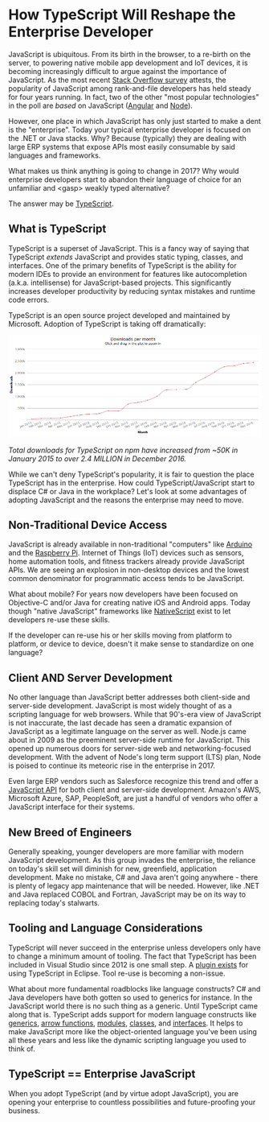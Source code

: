 # How TypeScript Will Reshape the Enterprise Developer

JavaScript is ubiquitous. From its birth in the browser, to a re-birth on the server, to powering native mobile app development and IoT devices, it is becoming increasingly difficult to argue against the importance of JavaScript. As the most recent [Stack Overflow survey](http://stackoverflow.com/research/developer-survey-2016#technology-most-popular-technologies) attests, the popularity of JavaScript among rank-and-file developers has held steady for four years running. In fact, two of the other "most popular technologies" in the poll are *based* on JavaScript ([Angular](https://angularjs.org/) and [Node](https://nodejs.org/en/)).

However, one place in which JavaScript has only just started to make a dent is the "enterprise". Today your typical enterprise developer is focused on the .NET or Java stacks. Why? Because (typically) they are dealing with large ERP systems that expose APIs most easily consumable by said languages and frameworks.

What makes us think anything is going to change in 2017? Why would enterprise developers start to abandon their language of choice for an unfamiliar and &lt;gasp&gt; weakly typed alternative?

The answer may be [TypeScript](http://www.typescriptlang.org/).

## What is TypeScript

TypeScript is a superset of JavaScript. This is a fancy way of saying that TypeScript *extends* JavaScript and provides static typing, classes, and interfaces. One of the primary benefits of TypeScript is the ability for modern IDEs to provide an environment for features like autocompletion (a.k.a. intellisense) for JavaScript-based projects. This significantly increases developer productivity by reducing syntax mistakes and runtime code errors.

TypeScript is an open source project developed and maintained by Microsoft. Adoption of TypeScript is taking off dramatically:

![typescript downloads on npm](other-npm-stat.png)

*Total downloads for TypeScript on npm have increased from ~50K in January 2015 to over 2.4 MILLION in December 2016.*

While we can't deny TypeScript's popularity, it is fair to question the place TypeScript has in the enterprise. How could TypeScript/JavaScript start to displace C# or Java in the workplace? Let's look at some advantages of adopting JavaScript and the reasons the enterprise may need to move.

## Non-Traditional Device Access

JavaScript is already available in non-traditional "computers" like [Arduino](https://www.arduino.cc/) and the [Raspberry Pi](https://www.raspberrypi.org/). Internet of Things (IoT) devices such as sensors, home automation tools, and fitness trackers already provide JavaScript APIs. We are seeing an explosion in non-desktop devices and the lowest common denominator for programmatic access tends to be JavaScript.

What about mobile? For years now developers have been focused on Objective-C and/or Java for creating native iOS and Android apps. Today though "native JavaScript" frameworks like [NativeScript](https://www.nativescript.org/) exist to let developers re-use these skills.

If the developer can re-use his or her skills moving from platform to platform, or device to device, doesn't it make sense to standardize on one language?

## Client AND Server Development

No other language than JavaScript better addresses both client-side and server-side development. JavaScript is most widely thought of as a scripting language for web browsers. While that 90's-era view of JavaScript is not inaccurate, the last decade has seen a dramatic expansion of JavaScript as a legitimate language on the server as well. Node.js came about in 2009 as the preeminent server-side runtime for JavaScript. This opened up numerous doors for server-side web and networking-focused development. With the advent of Node's long term support (LTS) plan, Node is poised to continue its meteoric rise in the enterprise in 2017.

Even large ERP vendors such as Salesforce recognize this trend and offer a [JavaScript API](https://jsforce.github.io/) for both client and server-side development. Amazon's AWS, Microsoft Azure, SAP, PeopleSoft, are just a handful of vendors who offer a JavaScript interface for their systems.

## New Breed of Engineers

Generally speaking, younger developers are more familiar with modern JavaScript development. As this group invades the enterprise, the reliance on today's skill set will diminish for new, greenfield, application development. Make no mistake, C# and Java aren't going anywhere - there is plenty of legacy app maintenance that will be needed. However, like .NET and Java replaced COBOL and Fortran, JavaScript may be on its way to replacing today's stalwarts.

## Tooling and Language Considerations

TypeScript will never succeed in the enterprise unless developers only have to change a minimum amount of tooling. The fact that TypeScript has been included in Visual Studio since 2012 is one small step. A [plugin exists](https://marketplace.eclipse.org/content/typescript) for using TypeScript in Eclipse. Tool re-use is becoming a non-issue.

What about more fundamental roadblocks like language constructs? C# and Java developers have both gotten so used to generics for instance. In the JavaScript world there is no such thing as a generic. Until TypeScript came along that is. TypeScript adds support for modern language constructs like [generics](https://www.typescriptlang.org/docs/handbook/generics.html), [arrow functions](https://www.typescriptlang.org/docs/handbook/functions.html), [modules](https://www.typescriptlang.org/docs/handbook/modules.html), [classes](http://www.typescriptlang.org/docs/handbook/classes.html), and [interfaces](https://www.typescriptlang.org/docs/handbook/interfaces.html). It helps to make JavaScript more like the object-oriented language you've been using all these years and less like the dynamic scripting language you used to think of.

## TypeScript == Enterprise JavaScript

When you adopt TypeScript (and by virtue adopt JavaScript), you are opening your enterprise to countless possibilities and future-proofing your business.